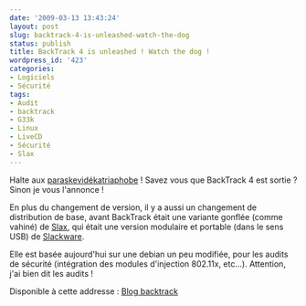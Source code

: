 ```yaml
---
date: '2009-03-13 13:43:24'
layout: post
slug: backtrack-4-is-unleashed-watch-the-dog
status: publish
title: BackTrack 4 is unleashed ! Watch the dog !
wordpress_id: '423'
categories:
- Logiciels
- Sécurité
tags:
- Audit
- backtrack
- G33k
- Linux
- LiveCD
- Sécurité
- Slax
---
```


Halte aux [paraskevidékatriaphobe](http://www.zenithar.org/2007/04/13/etes-vous-paraskevidekatriaphobe/) ! Savez vous que BackTrack 4 est sortie ? Sinon je vous l'annonce !

En plus du changement de version, il y a aussi un changement de distribution de base, avant BackTrack était une variante gonflée (comme vahiné) de [Slax](http://www.slax.org/), qui était une version modulaire et portable (dans le sens USB) de [Slackware](http://www.slackware.com/).

Elle est basée aujourd'hui sur une debian un peu modifiée, pour les audits de sécurité (intégration des modules d'injection 802.11x, etc...). Attention, j'ai bien dit les audits !

Disponible à cette addresse : [Blog backtrack](http://backtrack4.blogspot.com/2009/02/backtrack-4-beta-public-released.html)
